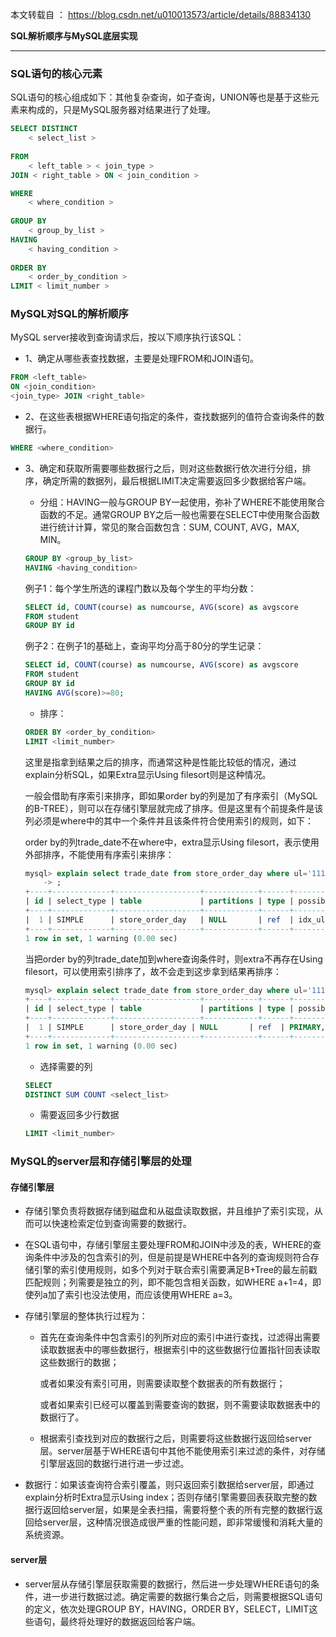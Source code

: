 
本文转载自 ： https://blog.csdn.net/u010013573/article/details/88834130


**SQL解析顺序与MySQL底层实现** 

-------


### SQL语句的核心元素

SQL语句的核心组成如下：其他复杂查询，如子查询，UNION等也是基于这些元素来构成的，只是MySQL服务器对结果进行了处理。

```sql
SELECT DISTINCT
    < select_list >
    
FROM
    < left_table > < join_type >
JOIN < right_table > ON < join_condition >

WHERE
    < where_condition >
    
GROUP BY
    < group_by_list >
HAVING
    < having_condition >
    
ORDER BY
    < order_by_condition >
LIMIT < limit_number >
```


### MySQL对SQL的解析顺序

MySQL server接收到查询请求后，按以下顺序执行该SQL：

- 1、确定从哪些表查找数据，主要是处理FROM和JOIN语句。

```sql
FROM <left_table>
ON <join_condition>
<join_type> JOIN <right_table>
```

- 2、在这些表根据WHERE语句指定的条件，查找数据列的值符合查询条件的数据行。

```sql
WHERE <where_condition>
```


- 3、确定和获取所需要哪些数据行之后，则对这些数据行依次进行分组，排序，确定所需的数据列，最后根据LIMIT决定需要返回多少数据给客户端。

  - 分组：HAVING一般与GROUP BY一起使用，弥补了WHERE不能使用聚合函数的不足。通常GROUP BY之后一般也需要在SELECT中使用聚合函数进行统计计算，常见的聚合函数包含：SUM, COUNT, AVG，MAX, MIN。
  
  ```sql
  GROUP BY <group_by_list>
  HAVING <having_condition>
  ```

  例子1：每个学生所选的课程门数以及每个学生的平均分数：

  ```sql
  SELECT id, COUNT(course) as numcourse, AVG(score) as avgscore
  FROM student
  GROUP BY id
  ```

  例子2：在例子1的基础上，查询平均分高于80分的学生记录：

  ```sql
  SELECT id, COUNT(course) as numcourse, AVG(score) as avgscore
  FROM student
  GROUP BY id
  HAVING AVG(score)>=80;
  ```

  - 排序：

  ```sql
  ORDER BY <order_by_condition>
  LIMIT <limit_number>
  ```
  
  这里是指拿到结果之后的排序，而通常这种是性能比较低的情况，通过explain分析SQL，如果Extra显示Using filesort则是这种情况。

  一般会借助有序索引来排序，即如果order by的列是加了有序索引（MySQL的B-TREE），则可以在存储引擎层就完成了排序。但是这里有个前提条件是该列必须是where中的其中一个条件并且该条件符合使用索引的规则，如下：

  order by的列trade_date不在where中，extra显示Using filesort，表示使用外部排序，不能使用有序索引来排序：

  ```sql
  mysql> explain select trade_date from store_order_day where ul='11111' order by trade_date
      -> ;
  +----+-------------+-------------------+------------+------+------------------------+------------------------+---------+-------+------+----------+------------------------------------------+
  | id | select_type | table             | partitions | type | possible_keys          | key                    | key_len | ref   | rows | filtered | Extra                                    |
  +----+-------------+-------------------+------------+------+------------------------+------------------------+---------+-------+------+----------+------------------------------------------+
  |  1 | SIMPLE      | store_order_day   | NULL       | ref  | idx_ul_type_order_price | idx_ul_type_order_price | 768     | const |    5 |   100.00 | Using where; Using index; Using filesort |
  +----+-------------+-------------------+------------+------+------------------------+------------------------+---------+-------+------+----------+------------------------------------------+
  1 row in set, 1 warning (0.00 sec)
  ```

  当把order by的列trade_date加到where查询条件时，则extra不再存在Using filesort，可以使用索引排序了，故不会走到这步拿到结果再排序：
  
  ```sql
  mysql> explain select trade_date from store_order_day where ul='11111' and trade_date='2019-03-25' order by trade_date;
  +----+-------------+-------------------+------------+------+--------------------------------+---------+---------+-------+------+----------+-------------+
  | id | select_type | table             | partitions | type | possible_keys                  | key     | key_len | ref   | rows | filtered | Extra       |
  +----+-------------+-------------------+------------+------+--------------------------------+---------+---------+-------+------+----------+-------------+
  |  1 | SIMPLE      | store_order_day | NULL       | ref  | PRIMARY,idx_ul_type_order_price | PRIMARY | 3       | const |    1 |    16.67 | Using where |
  +----+-------------+-------------------+------------+------+--------------------------------+---------+---------+-------+------+----------+-------------+
  1 row in set, 1 warning (0.00 sec)
  ```

  - 选择需要的列

  ```sql
  SELECT 
  DISTINCT SUM COUNT <select_list>
  ```

  - 需要返回多少行数据

  ```sql
  LIMIT <limit_number>
  ```


### MySQL的server层和存储引擎层的处理

#### 存储引擎层

- 存储引擎负责将数据存储到磁盘和从磁盘读取数据，并且维护了索引实现，从而可以快速检索定位到查询需要的数据行。

- 在SQL语句中，存储引擎层主要处理FROM和JOIN中涉及的表，WHERE的查询条件中涉及的包含索引的列，但是前提是WHERE中各列的查询规则符合存储引擎的索引使用规则，如多个列对于联合索引需要满足B+Tree的最左前戳匹配规则；列需要是独立的列，即不能包含相关函数，如WHERE a+1=4，即使列a加了索引也没法使用，而应该使用WHERE a=3。

- 存储引擎层的整体执行过程为：

  - 首先在查询条件中包含索引的列所对应的索引中进行查找，过滤得出需要读取数据表中的哪些数据行，根据索引中的这些数据行位置指针回表读取这些数据行的数据；

    或者如果没有索引可用，则需要读取整个数据表的所有数据行；

    或者如果索引已经可以覆盖到需要查询的数据，则不需要读取数据表中的数据行了。

  - 根据索引查找到对应的数据行之后，则需要将这些数据行返回给server层。server层基于WHERE语句中其他不能使用索引来过滤的条件，对存储引擎层返回的数据行进行进一步过滤。

- 数据行：如果该查询符合索引覆盖，则只返回索引数据给server层，即通过explain分析时Extra显示Using index；否则存储引擎需要回表获取完整的数据行返回给server层，如果是全表扫描，需要将整个表的所有完整的数据行返回给server层，这种情况很造成很严重的性能问题，即非常缓慢和消耗大量的系统资源。


#### server层

- server层从存储引擎层获取需要的数据行，然后进一步处理WHERE语句的条件，进一步进行数据过滤。确定需要的数据行集合之后，则需要根据SQL语句的定义，依次处理GROUP BY，HAVING，ORDER BY，SELECT，LIMIT这些语句，最终将处理好的数据返回给客户端。

